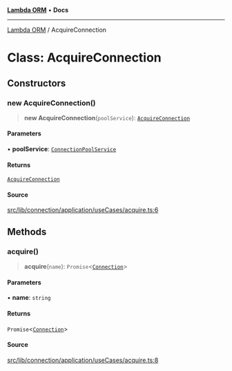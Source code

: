 [**Lambda ORM**](../README.md) • **Docs**

***

[Lambda ORM](../README.md) / AcquireConnection

# Class: AcquireConnection

## Constructors

### new AcquireConnection()

> **new AcquireConnection**(`poolService`): [`AcquireConnection`](AcquireConnection.md)

#### Parameters

• **poolService**: [`ConnectionPoolService`](ConnectionPoolService.md)

#### Returns

[`AcquireConnection`](AcquireConnection.md)

#### Source

[src/lib/connection/application/useCases/acquire.ts:6](https://github.com/lambda-orm/lambdaorm/blob/ae41e9f29a20e534dbb23bd57233d0aca1040204/src/lib/connection/application/useCases/acquire.ts#L6)

## Methods

### acquire()

> **acquire**(`name`): `Promise`\<[`Connection`](../interfaces/Connection.md)\>

#### Parameters

• **name**: `string`

#### Returns

`Promise`\<[`Connection`](../interfaces/Connection.md)\>

#### Source

[src/lib/connection/application/useCases/acquire.ts:8](https://github.com/lambda-orm/lambdaorm/blob/ae41e9f29a20e534dbb23bd57233d0aca1040204/src/lib/connection/application/useCases/acquire.ts#L8)
